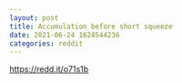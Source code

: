 ```yaml
--- 
layout: post 
title: Accumulation before short squeeze 
date: 2021-06-24 1624544236 
categories: reddit 
--- 
```

https://redd.it/o71s1b